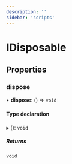 ```yaml
---
description: ''
sidebar: 'scripts'
---
```


# IDisposable

## Properties

### dispose

• **dispose**: () => `void`

#### Type declaration

▸ (): `void`

##### Returns

`void`
